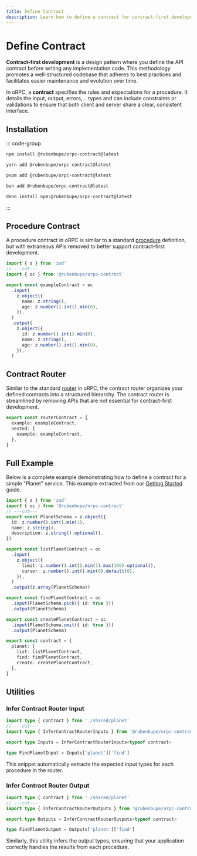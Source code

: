 ```yaml
---
title: Define Contract
description: Learn how to define a contract for contract-first development in oRPC
---
```


# Define Contract

**Contract-first development** is a design pattern where you define the API contract before writing any implementation code. This methodology promotes a well-structured codebase that adheres to best practices and facilitates easier maintenance and evolution over time.

In oRPC, a **contract** specifies the rules and expectations for a procedure. It details the input, output, errors,... types and can include constraints or validations to ensure that both client and server share a clear, consistent interface.

## Installation

::: code-group

```sh [npm]
npm install @rubenbupe/orpc-contract@latest
```

```sh [yarn]
yarn add @rubenbupe/orpc-contract@latest
```

```sh [pnpm]
pnpm add @rubenbupe/orpc-contract@latest
```

```sh [bun]
bun add @rubenbupe/orpc-contract@latest
```

```sh [deno]
deno install npm:@rubenbupe/orpc-contract@latest
```

:::

## Procedure Contract

A procedure contract in oRPC is similar to a standard [procedure](/docs/procedure) definition, but with extraneous APIs removed to better support contract-first development.

```ts twoslash
import { z } from 'zod'
// ---cut---
import { oc } from '@rubenbupe/orpc-contract'

export const exampleContract = oc
  .input(
    z.object({
      name: z.string(),
      age: z.number().int().min(0),
    }),
  )
  .output(
    z.object({
      id: z.number().int().min(0),
      name: z.string(),
      age: z.number().int().min(0),
    }),
  )
```

## Contract Router

Similar to the standard [router](/docs/router) in oRPC, the contract router organizes your defined contracts into a structured hierarchy. The contract router is streamlined by removing APIs that are not essential for contract-first development.

```ts
export const routerContract = {
  example: exampleContract,
  nested: {
    example: exampleContract,
  },
}
```

## Full Example

Below is a complete example demonstrating how to define a contract for a simple "Planet" service. This example extracted from our [Getting Started](/docs/getting-started) guide.

```ts twoslash
import { z } from 'zod'
import { oc } from '@rubenbupe/orpc-contract'
// ---cut---
export const PlanetSchema = z.object({
  id: z.number().int().min(1),
  name: z.string(),
  description: z.string().optional(),
})

export const listPlanetContract = oc
  .input(
    z.object({
      limit: z.number().int().min(1).max(100).optional(),
      cursor: z.number().int().min(0).default(0),
    }),
  )
  .output(z.array(PlanetSchema))

export const findPlanetContract = oc
  .input(PlanetSchema.pick({ id: true }))
  .output(PlanetSchema)

export const createPlanetContract = oc
  .input(PlanetSchema.omit({ id: true }))
  .output(PlanetSchema)

export const contract = {
  planet: {
    list: listPlanetContract,
    find: findPlanetContract,
    create: createPlanetContract,
  },
}
```

## Utilities

### Infer Contract Router Input

```ts twoslash
import type { contract } from './shared/planet'
// ---cut---
import type { InferContractRouterInputs } from '@rubenbupe/orpc-contract'

export type Inputs = InferContractRouterInputs<typeof contract>

type FindPlanetInput = Inputs['planet']['find']
```

This snippet automatically extracts the expected input types for each procedure in the router.

### Infer Contract Router Output

```ts twoslash
import type { contract } from './shared/planet'
// ---cut---
import type { InferContractRouterOutputs } from '@rubenbupe/orpc-contract'

export type Outputs = InferContractRouterOutputs<typeof contract>

type FindPlanetOutput = Outputs['planet']['find']
```

Similarly, this utility infers the output types, ensuring that your application correctly handles the results from each procedure.
